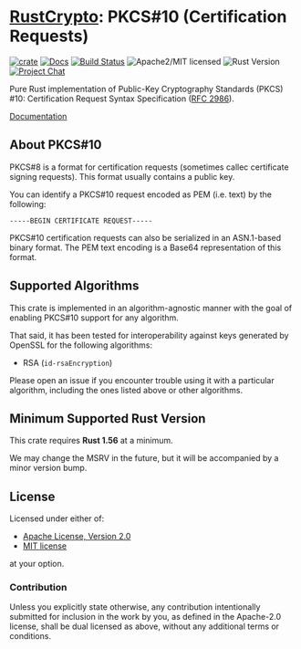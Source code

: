 # [RustCrypto]: PKCS#10 (Certification Requests)

[![crate][crate-image]][crate-link]
[![Docs][docs-image]][docs-link]
[![Build Status][build-image]][build-link]
![Apache2/MIT licensed][license-image]
![Rust Version][rustc-image]
[![Project Chat][chat-image]][chat-link]

Pure Rust implementation of Public-Key Cryptography Standards (PKCS) #10:
Certification Request Syntax Specification ([RFC 2986]).

[Documentation][docs-link]

## About PKCS#10

PKCS#8 is a format for certification requests (sometimes callec certificate
signing requests). This format usually contains a public key.

You can identify a PKCS#10 request encoded as PEM (i.e. text) by the
following:

```text
-----BEGIN CERTIFICATE REQUEST-----
```

PKCS#10 certification requests can also be serialized in an ASN.1-based binary
format. The PEM text encoding is a Base64 representation of this format.

## Supported Algorithms

This crate is implemented in an algorithm-agnostic manner with the goal of
enabling PKCS#10 support for any algorithm.

That said, it has been tested for interoperability against keys generated by
OpenSSL for the  following algorithms:

- RSA (`id-rsaEncryption`)

Please open an issue if you encounter trouble using it with a particular
algorithm, including the ones listed above or other algorithms.

## Minimum Supported Rust Version

This crate requires **Rust 1.56** at a minimum.

We may change the MSRV in the future, but it will be accompanied by a minor
version bump.

## License

Licensed under either of:

 * [Apache License, Version 2.0](http://www.apache.org/licenses/LICENSE-2.0)
 * [MIT license](http://opensource.org/licenses/MIT)

at your option.

### Contribution

Unless you explicitly state otherwise, any contribution intentionally submitted
for inclusion in the work by you, as defined in the Apache-2.0 license, shall be
dual licensed as above, without any additional terms or conditions.

[//]: # (badges)

[crate-image]: https://img.shields.io/crates/v/pkcs10.svg
[crate-link]: https://crates.io/crates/pkcs10
[docs-image]: https://docs.rs/pkcs10/badge.svg
[docs-link]: https://docs.rs/pkcs10/
[license-image]: https://img.shields.io/badge/license-Apache2.0/MIT-blue.svg
[rustc-image]: https://img.shields.io/badge/rustc-1.56+-blue.svg
[chat-image]: https://img.shields.io/badge/zulip-join_chat-blue.svg
[chat-link]: https://rustcrypto.zulipchat.com/#narrow/stream/300570-formats
[build-image]: https://github.com/RustCrypto/formats/workflows/pkcs10/badge.svg?branch=master&event=push
[build-link]: https://github.com/RustCrypto/formats/actions

[//]: # (links)

[RustCrypto]: https://github.com/rustcrypto
[RFC 2986]: https://tools.ietf.org/html/rfc2986

